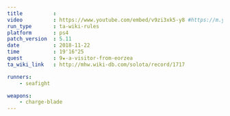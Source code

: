 ```yaml
---
title          :
video          : https://www.youtube.com/embed/v9zi3xk5-y8 #https://m.youtube.com/watch?v=v9zi3xk5-y8
run_type       : ta-wiki-rules
platform       : ps4
patch_version  : 5.11
date           : 2018-11-22
time           : 19'16"25
quest          : 9★-a-visitor-from-eorzea
ta_wiki_link   : http://mhw.wiki-db.com/solota/record/1717

runners:
    - seafight

weapons:
    - charge-blade
---
```

